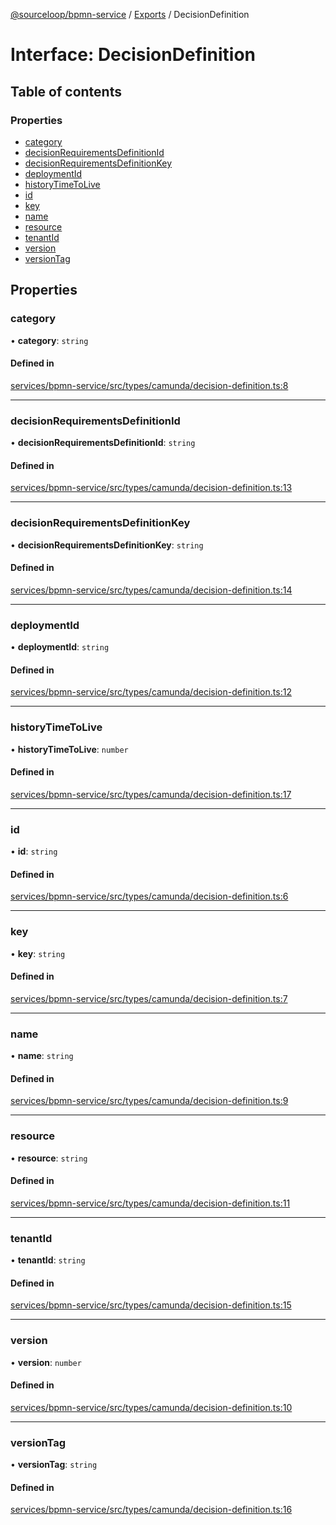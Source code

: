[@sourceloop/bpmn-service](../README.md) / [Exports](../modules.md) / DecisionDefinition

# Interface: DecisionDefinition

## Table of contents

### Properties

- [category](DecisionDefinition.md#category)
- [decisionRequirementsDefinitionId](DecisionDefinition.md#decisionrequirementsdefinitionid)
- [decisionRequirementsDefinitionKey](DecisionDefinition.md#decisionrequirementsdefinitionkey)
- [deploymentId](DecisionDefinition.md#deploymentid)
- [historyTimeToLive](DecisionDefinition.md#historytimetolive)
- [id](DecisionDefinition.md#id)
- [key](DecisionDefinition.md#key)
- [name](DecisionDefinition.md#name)
- [resource](DecisionDefinition.md#resource)
- [tenantId](DecisionDefinition.md#tenantid)
- [version](DecisionDefinition.md#version)
- [versionTag](DecisionDefinition.md#versiontag)

## Properties

### category

• **category**: `string`

#### Defined in

[services/bpmn-service/src/types/camunda/decision-definition.ts:8](https://github.com/codeweb05/repo1/blob/ea19add/services/bpmn-service/src/types/camunda/decision-definition.ts#L8)

___

### decisionRequirementsDefinitionId

• **decisionRequirementsDefinitionId**: `string`

#### Defined in

[services/bpmn-service/src/types/camunda/decision-definition.ts:13](https://github.com/codeweb05/repo1/blob/ea19add/services/bpmn-service/src/types/camunda/decision-definition.ts#L13)

___

### decisionRequirementsDefinitionKey

• **decisionRequirementsDefinitionKey**: `string`

#### Defined in

[services/bpmn-service/src/types/camunda/decision-definition.ts:14](https://github.com/codeweb05/repo1/blob/ea19add/services/bpmn-service/src/types/camunda/decision-definition.ts#L14)

___

### deploymentId

• **deploymentId**: `string`

#### Defined in

[services/bpmn-service/src/types/camunda/decision-definition.ts:12](https://github.com/codeweb05/repo1/blob/ea19add/services/bpmn-service/src/types/camunda/decision-definition.ts#L12)

___

### historyTimeToLive

• **historyTimeToLive**: `number`

#### Defined in

[services/bpmn-service/src/types/camunda/decision-definition.ts:17](https://github.com/codeweb05/repo1/blob/ea19add/services/bpmn-service/src/types/camunda/decision-definition.ts#L17)

___

### id

• **id**: `string`

#### Defined in

[services/bpmn-service/src/types/camunda/decision-definition.ts:6](https://github.com/codeweb05/repo1/blob/ea19add/services/bpmn-service/src/types/camunda/decision-definition.ts#L6)

___

### key

• **key**: `string`

#### Defined in

[services/bpmn-service/src/types/camunda/decision-definition.ts:7](https://github.com/codeweb05/repo1/blob/ea19add/services/bpmn-service/src/types/camunda/decision-definition.ts#L7)

___

### name

• **name**: `string`

#### Defined in

[services/bpmn-service/src/types/camunda/decision-definition.ts:9](https://github.com/codeweb05/repo1/blob/ea19add/services/bpmn-service/src/types/camunda/decision-definition.ts#L9)

___

### resource

• **resource**: `string`

#### Defined in

[services/bpmn-service/src/types/camunda/decision-definition.ts:11](https://github.com/codeweb05/repo1/blob/ea19add/services/bpmn-service/src/types/camunda/decision-definition.ts#L11)

___

### tenantId

• **tenantId**: `string`

#### Defined in

[services/bpmn-service/src/types/camunda/decision-definition.ts:15](https://github.com/codeweb05/repo1/blob/ea19add/services/bpmn-service/src/types/camunda/decision-definition.ts#L15)

___

### version

• **version**: `number`

#### Defined in

[services/bpmn-service/src/types/camunda/decision-definition.ts:10](https://github.com/codeweb05/repo1/blob/ea19add/services/bpmn-service/src/types/camunda/decision-definition.ts#L10)

___

### versionTag

• **versionTag**: `string`

#### Defined in

[services/bpmn-service/src/types/camunda/decision-definition.ts:16](https://github.com/codeweb05/repo1/blob/ea19add/services/bpmn-service/src/types/camunda/decision-definition.ts#L16)
